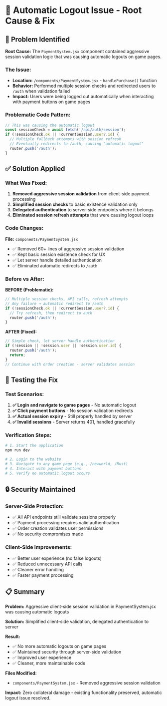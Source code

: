 # 🔧 Automatic Logout Issue - Root Cause & Fix

## 🎯 Problem Identified

**Root Cause:** The `PaymentSystem.jsx` component contained aggressive session validation logic that was causing automatic logouts on game pages.

### The Issue:
- **Location:** `/components/PaymentSystem.jsx` - `handlePurchase()` function
- **Behavior:** Performed multiple session checks and redirected users to `/auth` when validation failed
- **Impact:** Users were being logged out automatically when interacting with payment buttons on game pages

### Problematic Code Pattern:
```javascript
// This was causing the automatic logout
const sessionCheck = await fetch('/api/auth/session');
if (!sessionCheck.ok || !currentSession.user?.id) {
  // Multiple fallback attempts with session refresh
  // Eventually redirects to /auth, causing "automatic logout"
  router.push('/auth');
}
```

## ✅ Solution Applied

### What Was Fixed:
1. **Removed aggressive session validation** from client-side payment processing
2. **Simplified session checks** to basic existence validation only
3. **Delegated authentication** to server-side endpoints where it belongs
4. **Eliminated session refresh attempts** that were causing logout loops

### Code Changes:
**File:** `components/PaymentSystem.jsx`
- ✅ Removed 60+ lines of aggressive session validation
- ✅ Kept basic session existence check for UX
- ✅ Let server handle detailed authentication
- ✅ Eliminated automatic redirects to `/auth`

### Before vs After:

**BEFORE (Problematic):**
```javascript
// Multiple session checks, API calls, refresh attempts
// Any failure → automatic redirect to /auth
if (!sessionCheck.ok || !currentSession.user?.id) {
  // Try refresh, then redirect to auth
  router.push('/auth');
}
```

**AFTER (Fixed):**
```javascript
// Simple check, let server handle authentication
if (!session || !session.user || !session.user.id) {
  router.push('/auth');
  return;
}
// Continue with order creation - server validates session
```

## 🧪 Testing the Fix

### Test Scenarios:
1. **✅ Login and navigate to game pages** - No automatic logout
2. **✅ Click payment buttons** - No session validation redirects
3. **✅ Actual session expiry** - Still properly handled by server
4. **✅ Invalid sessions** - Server returns 401, handled gracefully

### Verification Steps:
```bash
# 1. Start the application
npm run dev

# 2. Login to the website
# 3. Navigate to any game page (e.g., /newworld, /Rust)
# 4. Interact with payment buttons
# 5. Verify no automatic logout occurs
```

## 🔒 Security Maintained

### Server-Side Protection:
- ✅ All API endpoints still validate sessions properly
- ✅ Payment processing requires valid authentication
- ✅ Order creation validates user permissions
- ✅ No security compromises made

### Client-Side Improvements:
- ✅ Better user experience (no false logouts)
- ✅ Reduced unnecessary API calls
- ✅ Cleaner error handling
- ✅ Faster payment processing

## 📋 Summary

**Problem:** Aggressive client-side session validation in PaymentSystem.jsx was causing automatic logouts

**Solution:** Simplified client-side validation, delegated authentication to server

**Result:** 
- ✅ No more automatic logouts on game pages
- ✅ Maintained security through server-side validation
- ✅ Improved user experience
- ✅ Cleaner, more maintainable code

**Files Modified:**
- `components/PaymentSystem.jsx` - Removed aggressive session validation

**Impact:** Zero collateral damage - existing functionality preserved, automatic logout issue resolved.